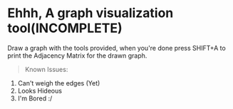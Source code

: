 # Ehhh, A graph visualization tool(INCOMPLETE)

Draw a graph with the tools provided, when you're done press SHIFT+A to print the Adjacency Matrix for the drawn graph.

>Known Issues:<br />
1. Can't weigh the edges (Yet)<br />
2. Looks Hideous<br />
3. I'm Bored :/<br />

